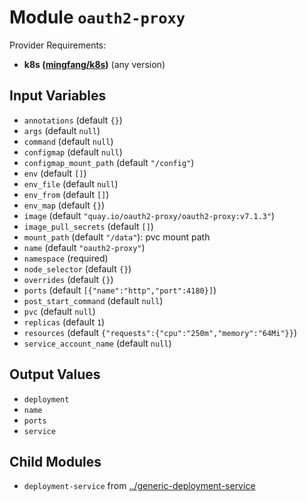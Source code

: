 
# Module `oauth2-proxy`

Provider Requirements:
* **k8s ([mingfang/k8s](https://registry.terraform.io/providers/mingfang/k8s/latest))** (any version)

## Input Variables
* `annotations` (default `{}`)
* `args` (default `null`)
* `command` (default `null`)
* `configmap` (default `null`)
* `configmap_mount_path` (default `"/config"`)
* `env` (default `[]`)
* `env_file` (default `null`)
* `env_from` (default `[]`)
* `env_map` (default `{}`)
* `image` (default `"quay.io/oauth2-proxy/oauth2-proxy:v7.1.3"`)
* `image_pull_secrets` (default `[]`)
* `mount_path` (default `"/data"`): pvc mount path
* `name` (default `"oauth2-proxy"`)
* `namespace` (required)
* `node_selector` (default `{}`)
* `overrides` (default `{}`)
* `ports` (default `[{"name":"http","port":4180}]`)
* `post_start_command` (default `null`)
* `pvc` (default `null`)
* `replicas` (default `1`)
* `resources` (default `{"requests":{"cpu":"250m","memory":"64Mi"}}`)
* `service_account_name` (default `null`)

## Output Values
* `deployment`
* `name`
* `ports`
* `service`

## Child Modules
* `deployment-service` from [../generic-deployment-service](../generic-deployment-service)

